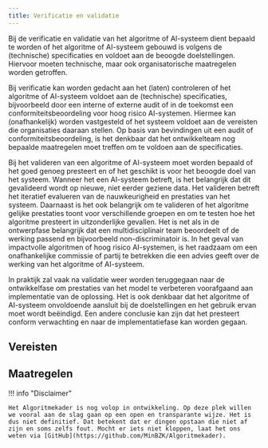 ```yaml
---
title: Verificatie en validatie
---
```


Bij de verificatie en validatie van het algoritme of AI-systeem dient bepaald te worden of het algoritme of AI-systeem gebouwd is volgens de (technische) specificaties en voldoet aan de beoogde doelstellingen.
Hiervoor moeten technische, maar ook organisatorische maatregelen worden getroffen.

Bij verificatie kan worden gedacht aan het (laten) controleren of het algoritme of AI-systeem voldoet aan de (technische) specificaties, bijvoorbeeld door een interne of externe audit of in de toekomst een conformiteitsbeoordeling voor hoog risico AI-systemen.
Hiermee kan (onafhankelijk) worden vastgesteld of het systeem voldoet aan de vereisten die organisaties daaraan stellen.
Op basis van bevindingen uit een audit of conformiteitsbeoordeling, is het denkbaar dat het ontwikkelteam nog bepaalde maatregelen moet treffen om te voldoen aan de specificaties.

Bij het valideren van een algoritme of AI-systeem moet worden bepaald of het goed genoeg presteert en of het geschikt is voor het beoogde doel van het systeem.
Wanneer het een AI-systeem betreft, is het belangrijk dat dit gevalideerd wordt op nieuwe, niet eerder geziene data.
Het valideren betreft het iteratief evalueren van de nauwkeurigheid en prestaties van het systeem.
Daarnaast is het ook belangrijk om te valideren of het algoritme gelijke prestaties toont voor verschillende groepen en om te testen hoe het algoritme presteert in uitzonderlijke gevallen.
Het is net als in de ontwerpfase belangrijk dat een multidisciplinair team beoordeelt of de werking passend en bijvoorbeeld non-discriminatoir is.
In het geval van impactvolle algoritmen of hoog risico AI-systemen, is het raadzaam om een onafhankelijke commissie of partij te betrekken die een advies geeft over de werking van het algoritme of AI-systeem.

In praktijk zal vaak na validatie weer worden teruggegaan naar de ontwikkelfase om prestaties van het model te verbeteren voorafgaand aan implementatie van de oplossing.
Het is ook denkbaar dat het algoritme of AI-systeem onvoldoende aansluit bij de doelstellingen en het gebruik ervan moet wordt beëindigd.
Een andere conclusie kan zijn dat het presteert conform verwachting en naar de implementatiefase kan worden gegaan.

## Vereisten

<!-- list_vereisten levenscyclus/verificatie-en-validatie -->

## Maatregelen

<!-- list_maatregelen levenscyclus/verificatie-en-validatie -->

!!! info "Disclaimer"

    Het Algoritmekader is nog volop in ontwikkeling. Op deze plek willen we vooral aan de slag gaan op een open en transparante wijze. Het is dus niet definitief. Dat betekent dat er dingen opstaan die niet af zijn en soms zelfs fout. Mocht er iets niet kloppen, laat het ons weten via [GitHub](https://github.com/MinBZK/Algoritmekader).
